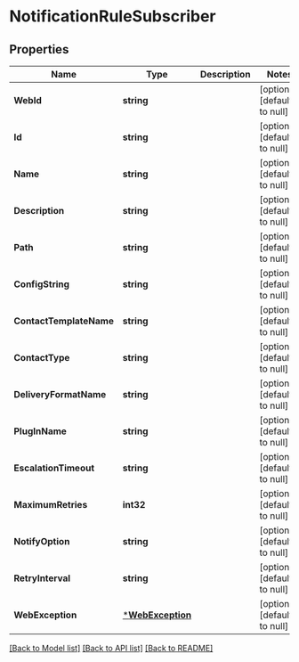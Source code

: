 # NotificationRuleSubscriber

## Properties
Name | Type | Description | Notes
------------ | ------------- | ------------- | -------------
**WebId** | **string** |  | [optional] [default to null]
**Id** | **string** |  | [optional] [default to null]
**Name** | **string** |  | [optional] [default to null]
**Description** | **string** |  | [optional] [default to null]
**Path** | **string** |  | [optional] [default to null]
**ConfigString** | **string** |  | [optional] [default to null]
**ContactTemplateName** | **string** |  | [optional] [default to null]
**ContactType** | **string** |  | [optional] [default to null]
**DeliveryFormatName** | **string** |  | [optional] [default to null]
**PlugInName** | **string** |  | [optional] [default to null]
**EscalationTimeout** | **string** |  | [optional] [default to null]
**MaximumRetries** | **int32** |  | [optional] [default to null]
**NotifyOption** | **string** |  | [optional] [default to null]
**RetryInterval** | **string** |  | [optional] [default to null]
**WebException** | [***WebException**](WebException.md) |  | [optional] [default to null]

[[Back to Model list]](../README.md#documentation-for-models) [[Back to API list]](../README.md#documentation-for-api-endpoints) [[Back to README]](../README.md)


